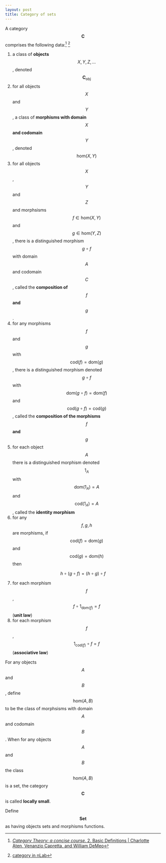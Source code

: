 ```yaml
---
layout: post
title: Category of sets
---
```


A category $$\mathbf{C}$$ comprises the following data:[^1] [^2]

[^1]: [*Category Theory: a concise course.* 2. Basic Definitions \| Charlotte Aten, Venanzio Capretta, and William DeMeo](https://categorytheory.gitlab.io/basic_definitions.html)

[^2]: [category in nLab](https://ncatlab.org/nlab/show/category)

1. a class of **objects** $$X,Y,Z,\ldots$$, denoted $$\mathbf{C}_{\textrm{obj}}$$
2. for all objects $$X$$ and $$Y$$, a class of **morphisms with domain** $$X$$ **and codomain** $$Y$$, denoted $$\textrm{hom}(X,Y)$$
3. for all objects $$X$$, $$Y$$ and $$Z$$ and morphsisms $$f \in \textrm{hom}(X,Y)$$
and $$g \in \textrm{hom}(Y,Z)$$, there is a distinguished morphism $$g \circ f$$ with domain $$A$$ and
codomain $$C$$, called the **composition of** $$f$$ **and** $$g$$.
4. for any morphisms  $$f$$ and $$g$$ with $$\textrm{cod}(f)=\textrm{dom}(g)$$, there is a distinguished morphism denoted $$g \circ f$$ with $$\textrm{dom}(g\circ f)=\textrm{dom}(f)$$ and $$\textrm{cod}(g\circ f)=\textrm{cod}(g)$$, called the **composition of the morphisms** $$f$$ **and** $$g$$
5. for each object $$A$$ there is a distinguished morphism denoted $$1_A$$ with $$\textrm{dom}(1_A)=A$$ and $$\textrm{cod}(1_A)=A$$, called the **identity morphism**
6. for any $$f,g,h$$ are morphisms, if $$\textrm{cod}(f)=\textrm{dom}(g)$$ and $$\textrm{cod}(g)=\textrm{dom}(h)$$ then 

  $$h \circ (g \circ f) = (h \circ g) \circ f$$

7. for each morphism $$f$$, $$f \circ 1_{\textrm{dom}(f)} = f$$ (**unit law**)
8. for each morphism $$f$$, $$1_{\textrm{cod}(f)} \circ f = f$$ (**associative law**)

For any objects $$A$$ and $$B$$, define $$\textrm{hom}(A,B)$$ to be the class
of morphsisms with domain $$A$$ and codomain $$B$$. When for any objects $$A$$ and $$B$$ the class
$$\textrm{hom}(A,B)$$ is a set, the category $$\mathbf{C}$$ is called **locally small**.

Define $$\mathbf{Set}$$ as having objects sets and morphisms functions.

